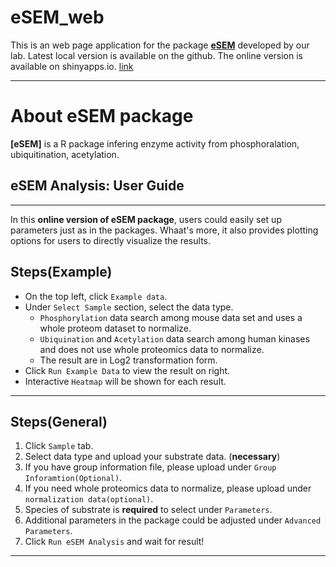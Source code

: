 # eSEM_web

This is an web page application for the package **[eSEM](https://github.com/Wanglab-UTHSC/eSEM)** developed by our lab.
Latest local version is available on the github.
The online version is available on shinyapps.io. [link](https://esem.shinyapps.io/eSEM_rshiny/)

---

# About eSEM package
**[eSEM]** is a R package infering enzyme activity from phosphoralation, ubiquitination, acetylation.

## eSEM Analysis: User Guide

---
In this **online version of eSEM package**, users could easily set up parameters just as in the packages. Whaat's more, it also provides plotting options for users to directly visualize the results.  

## Steps(Example)

- On the top left, click `Example data`. 
- Under `Select Sample` section, select the data type.
  - `Phosphorylation` data search among mouse data set and uses a whole proteom dataset to normalize.
  - `Ubiquination` and `Acetylation` data search among human kinases and does not use whole proteomics data to normalize.
  - The result are in Log2 transformation form.
- Click `Run Example Data` to view the result on right.
- Interactive `Heatmap` will be shown for each result.

---

## Steps(General)

1.  Click `Sample` tab.
2.  Select data type and upload your substrate data. (**necessary**)
3.  If you have group information file, please upload under `Group Inforamtion(Optional)`.
4.  If you need whole proteomics data to normalize, please upload under `normalization data(optional)`.
5.  Species of substrate is **required** to select under `Parameters`.
6.  Additional parameters in the package could be adjusted under `Advanced Parameters`.
7.  Click `Run eSEM Analysis` and wait for result!

---
